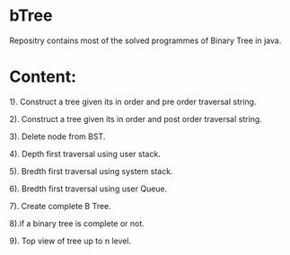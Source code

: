 # bTree

Repositry contains most of the solved programmes of Binary Tree in java.

# Content:
1). Construct a tree given its in order and pre order traversal string.

2). Construct a tree given its in order and post order traversal string.

3). Delete node from BST.

4). Depth first traversal using user stack.

5). Bredth first traversal using system stack.

6). Bredth first traversal using user Queue.

7). Create complete B Tree.

8).if a binary tree is complete or not.

9). Top view of tree up to n level.
